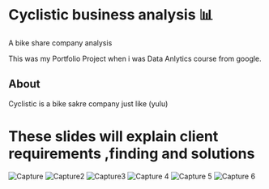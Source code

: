 # Cyclistic business analysis 📊
A bike share company analysis

This was my Portfolio Project when i was Data Anlytics course from google.

## About
Cyclistic is a bike sakre company just like (yulu) 

# These slides will explain client requirements ,finding and solutions

![Capture](https://github.com/SanjaySArkasali/Cyclistic-business-analysis-/assets/121194268/05659a3b-9014-4cb9-a377-a05bb0d6a32d)
![Capture2](https://github.com/SanjaySArkasali/Cyclistic-business-analysis-/assets/121194268/5c762dc7-60c6-4688-a7e4-f35fb320b016)
![Capture3](https://github.com/SanjaySArkasali/Cyclistic-business-analysis-/assets/121194268/5778b9c7-f7ca-4a96-8dd1-0b176aa9c6bf)
![Capture 4](https://github.com/SanjaySArkasali/Cyclistic-business-analysis-/assets/121194268/ce9fc2fd-f766-4c88-b57f-059661a5d46c)
![Capture 5](https://github.com/SanjaySArkasali/Cyclistic-business-analysis-/assets/121194268/f9d785e8-b779-4dc5-b427-662e7b5f6c68)
![Capture 6](https://github.com/SanjaySArkasali/Cyclistic-business-analysis-/assets/121194268/7ef9d30e-04a5-4cce-b86b-1c77aaf7d8f1)

